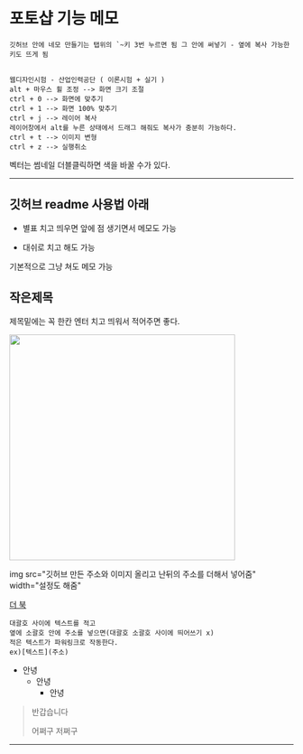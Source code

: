 # 포토샵 기능 메모

```
깃허브 안에 네모 만들기는 탭위의 `~키 3번 누르면 됨 그 안에 써넣기 - 옆에 복사 가능한 키도 뜨게 됨


웹디자인시험 - 산업인력공단 ( 이론시험 + 실기 )
alt + 마우스 휠 조정 --> 화면 크기 조절
ctrl + 0 --> 화면에 맞추기
ctrl + 1 --> 화면 100% 맞추기
ctrl + j --> 레이어 복사
레이어창에서 alt를 누른 상태에서 드래그 해줘도 복사가 충분히 가능하다.
ctrl + t --> 이미지 변형
ctrl + z --> 실행취소

```

벡터는 썸네일 더블클릭하면 색을 바꿀 수가 있다.






--------
## 깃허브 readme 사용법 아래


* 별표 치고 띄우면 앞에 점 생기면서 메모도 가능
- 대쉬로 치고 해도 가능

기본적으로 그냥 쳐도 메모 가능 

## 작은제목

제목밑에는 꼭 한칸 엔터 치고 띄워서 적어주면 좋다.

<img src="https://sjeroh.github.io/img/pt.png" width="400">

img src="깃허브 만든 주소와 이미지 올리고 난뒤의 주소를 더해서 넣어줌" width="설정도 해줌"


[더 북](https://thebook.io/)

```
대괄호 사이에 텍스트를 적고
옆에 소괄호 안에 주소를 넣으면(대괄호 소괄호 사이에 띄어쓰기 x)
적은 텍스트가 파워링크로 작동한다.
ex)[텍스트](주소)
```

- 안녕
  - 안녕
    - 안녕

> 반갑습니다
> 
> 어쩌구 저쩌구
-----------------------------------
